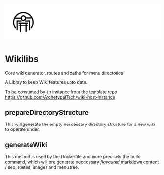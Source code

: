 ![Arcetypal Repo](./archetypal-heading.jpg)
# Wikilibs
Core wiki generator, routes and paths for menu directories

A Libray to keep Wiki features upto date.

To be consumed by an instance from the template repo https://github.com/ArchetypalTech/wiki-host-instance

## prepareDirectoryStructure
This will generate the empty neccessary directory structure for a new wiki to operate under. 

## generateWiki
This method is used by the Dockerfile and more precisely the build command, which will pre generate neccessary _flavoured_ markdown content / seo, routes, images and menu tree.